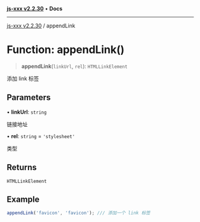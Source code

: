 [**js-xxx v2.2.30**](../README.md) • **Docs**

***

[js-xxx v2.2.30](../README.md) / appendLink

# Function: appendLink()

> **appendLink**(`linkUrl`, `rel`): `HTMLLinkElement`

添加 link 标签

## Parameters

• **linkUrl**: `string`

链接地址

• **rel**: `string` = `'stylesheet'`

类型

## Returns

`HTMLLinkElement`

## Example

```ts
appendLink('favicon', 'favicon'); /// 添加一个 link 标签
```
